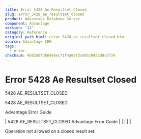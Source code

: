 ```yaml
---
title: Error 5428 Ae Resultset Closed
slug: error_5428_ae_resultset_closed
product: Advantage Database Server
component: Advantage
version: "12"
category: Reference
original_path_html: error_5428_ae_resultset_closed.htm
source: Advantage CHM
tags:
  - error
checksum: 4d02ddfdb0466ec71f4a88f3c89b384a3d8cd734
---
```


# Error 5428 Ae Resultset Closed

5428 AE\_RESULTSET\_CLOSED

5428 AE\_RESULTSET\_CLOSED

Advantage Error Guide

| 5428 AE\_RESULTSET\_CLOSED  Advantage Error Guide |  |  |  |  |

Operation not allowed on a closed result set.
